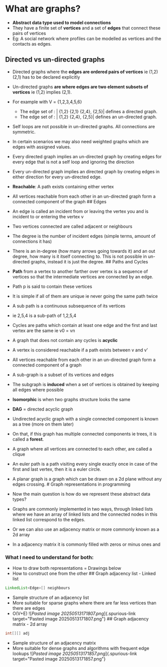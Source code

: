 # What are graphs?

- **Abstract data type used to model connections**
- They have a finite set of **vertices** and a set of **edges** that
  connect these pairs of vertices
- Eg: A social network where profiles can be modelled as vertices and
  the contacts as edges.

## Directed vs un-directed graphs

- Directed graphs where the **edges are ordered pairs of vertices** ie
  (1,2) (2,1) has to be declared explicitly

- Un-directed graphs **are where edges are two element subsets of
  vertices** ie (1,2) implies (2,1).

- For example with V = {1,2,3,4,5,6}

  - The edge set of : \| {1,2} {2,1} {2,4}, {2,5}\| defines a directed
    graph.
  - The edge set of : \| {1,2} {2,4}, {2,5}\| defines an un-directed
    graph.

- Self loops are not possible in un-directed graphs. All connections are
  symmetric.

- In certain scenarios we may also need weighted graphs which are edges
  with assigned values.

- Every directed graph implies an un-directed graph by creating edges
  for every edge that is not a self loop and ignoring the direction

- Every un-directed graph implies an directed graph by creating edges in
  either direction for every un-directed edge.

- **Reachable**: A path exists containing either vertex

- All vertices reachable from each other in an un-directed graph form a
  connected component of the graph \## Edges

- An edge is called an incident from or leaving the vertex you and is
  incident to or entering the vertex v

- Two vertices connected are called adjacent or neighbours

- The degree is the number of incident edges (simple terms, amount of
  connections it has)

- There is an in-degree (how many arrows going towards it) and an out
  degree, how many is it itself connecting to. This is not possible in
  un-directed graphs, instead it is just the degree. \## Paths and
  Cycles

- **Path** from a vertex to another farther over vertex is a sequence of
  vertices so that the intermediate vertices are connected by an edge.

- Path p is said to contain these vertices

- It is simple if all of them are unique ie never going the same path
  twice

- A sub path is a continuous subsequence of its vertices

- ie 2,5,4 is a sub-path of 1,2,5,4

- Cycles are paths which contain at least one edge and the first and
  last vertex are the same ie v0 = vn

- A graph that does not contain any cycles is **acyclic**

- A vertex is considered reachable if a path exists between v and v\'

- All vertices reachable from each other in an un-directed graph form a
  connected component of a graph

- A sub-graph is a subset of its vertices and edges

- The subgraph is **induced** when a set of vertices is obtained by
  keeping all edges where possible

- **Isomorphic** is when two graphs structure looks the same

- **DAG** = directed acyclic graph

- Undirected acyclic graph with a single connected component is known as
  a tree (more on them later)

- On that, if this graph has multiple connected components ie trees, it
  is called a **forest**.

- A graph where all vertices are connected to each other, are called a
  clique

- An euler path is a path visiting every single exactly once in case of
  the first and last vertex, then it is a euler circle.

- A planar graph is a graph which can be drawn on a 2d plane without any
  edges crossing. \# Graph representations in programming

- Now the main question is how do we represent these abstract data
  types?

- Graphs are commonly implemented in two ways, through linked lists
  where we have an array of linked lists and the connected nodes in this
  linked list correspond to the edges.

- Or we can also use an adjacency matrix or more commonly known as a 2d
  array

- In a adjacency matrix it is commonly filled with zeros or minus ones
  and

### What I need to understand for both:

- How to draw both representations = Drawings below
- How to construct one from the other \## Graph adjacency list - Linked
  list

``` java
LinkedList<Edge>[] neighbours
```

- Sample structure of an adjacency list
- More suitable for sparse graphs where there are far less vertices than
  there are edges
- O(V+E) \![*Pasted image 20250513171807.png*]{.spurious-link
  target="Pasted image 20250513171807.png"} \## Graph adjacency matrix -
  2d array

``` java
int[][] adj
```

- Sample structure of an adjacency matrix
- More suitable for dense graphs and algorithms with frequent edge
  lookups \![*Pasted image 20250513171857.png*]{.spurious-link
  target="Pasted image 20250513171857.png"}
